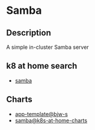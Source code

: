 # Samba

## Description

A simple in-cluster Samba server

## k8 at home search

- [samba](https://nanne.dev/k8s-at-home-search/#/samba)

## Charts

- [app-template@bjw-s](https://bjw-s.github.io/helm-charts/)
- [samba@k8s-at-home-charts](https://k8s-at-home.com/charts/)
